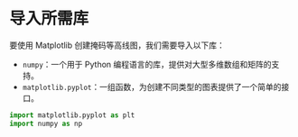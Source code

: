 # 导入所需库

要使用 Matplotlib 创建掩码等高线图，我们需要导入以下库：

- `numpy`：一个用于 Python 编程语言的库，提供对大型多维数组和矩阵的支持。
- `matplotlib.pyplot`：一组函数，为创建不同类型的图表提供了一个简单的接口。

```python
import matplotlib.pyplot as plt
import numpy as np
```
